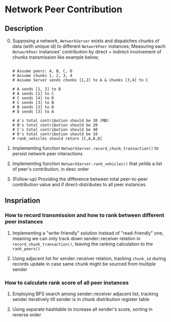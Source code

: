 # Network Peer Contribution

## Description

0. Supposing a network, `NetworkServer` exists and dispatches chunks of data (with unique id) to different `NetworkPeer` instances; Measuring each `NetworkPeer` instances' contribution by direct + indirect involvement of chunks transmission like example below;

    ```Python3

    # Assume peers: A, B, C, D
    # Assume chunks 1, 2, 3, 4
    # Assume Server sends chunks [1,2] to A & chunks [3,4] to C

    # A sends [1, 2] to B
    # A sends [1] to C
    # C sends [4] to D
    # C sends [3] to B
    # B sends [3] to D
    # D sends [3] to A

    # A's total contribution should be 30 (MB)
    # B's total contribution should be 20
    # C's total contribution should be 40
    # D's total contribution should be 10
    # rank_vehicles should return [C,A,B,D]

    ```

1. Implementing function `NetworkServer.record_chunk_transaction()` to persist network peer interactions

2. Implementing function `NetworkServer.rank_vehicles()` that yeilds a list of peer's contribution, in desc order

3. (Follow-up) Providing the difference between total peer-to-peer contribution value and if direct-distributes to all peer instances

## Inspriation

### How to record transmission and how to rank between different peer instances

1. Implementing a "write-friendly" solution instead of "read-friendly" one, meaning we can only track down sender::receiver relation in `record_chunk_transaction()`, leaving the ranking calculation to the `rank_peers()`

2. Using adjacent list for sender::receiver relation, tracking `chunk_id` during records update in case same chunk might be sourced from multiple sender

### How to calculate rank score of all peer instances

1. Employing BFS search among sender::receiver adjacent list, tracking sender iteratively till sender is in chunk distribution register table

2. Using separate hashtable to increase all sender's score, sorting in reverse order
